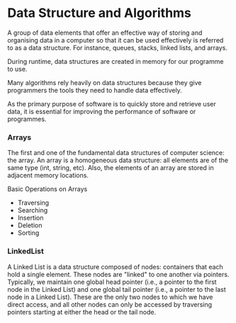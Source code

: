 # Data Structure and Algorithms

A group of data elements that offer an effective way of storing and organising data in a computer so that it can be used effectively is referred to as a data structure. For instance, queues, stacks, linked lists, and arrays.

During runtime, data structures are created in memory for our programme to use.

Many algorithms rely heavily on data structures because they give programmers the tools they need to handle data effectively.

As the primary purpose of software is to quickly store and retrieve user data, it is essential for improving the performance of software or programmes.

### Arrays

The first and one of the fundamental data structures of computer science: the array. An array is a homogeneous data structure: all elements are of the same type (int, string, etc). Also, the elements of an array are stored in adjacent memory locations.

Basic Operations on Arrays
- Traversing
- Searching
- Insertion
- Deletion
- Sorting

### LinkedList

A Linked List is a data structure composed of nodes: containers that each hold a single element. These nodes are "linked" to one another via pointers. Typically, we maintain one global head pointer (i.e., a pointer to the first node in the Linked List) and one global tail pointer (i.e., a pointer to the last node in a Linked List). These are the only two nodes to which we have direct access, and all other nodes can only be accessed by traversing pointers starting at either the head or the tail node.